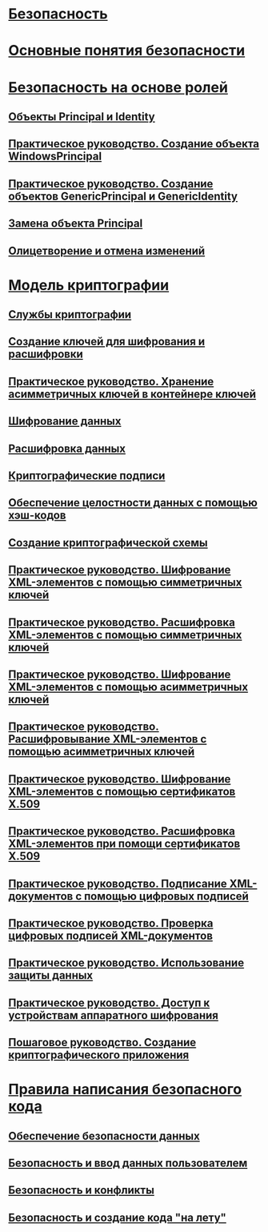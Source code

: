 # [Безопасность](index.md)
# [Основные понятия безопасности](key-security-concepts.md)
# [Безопасность на основе ролей](role-based-security.md)
## [Объекты Principal и Identity](principal-and-identity-objects.md)
## [Практическое руководство. Создание объекта WindowsPrincipal](how-to-create-a-windowsprincipal-object.md)
## [Практическое руководство. Создание объектов GenericPrincipal и GenericIdentity](how-to-create-genericprincipal-and-genericidentity-objects.md)
## [Замена объекта Principal](replacing-a-principal-object.md)
## [Олицетворение и отмена изменений](impersonating-and-reverting.md)
# [Модель криптографии](cryptography-model.md)
## [Службы криптографии](cryptographic-services.md)
## [Создание ключей для шифрования и расшифровки](generating-keys-for-encryption-and-decryption.md)
## [Практическое руководство. Хранение асимметричных ключей в контейнере ключей](how-to-store-asymmetric-keys-in-a-key-container.md)
## [Шифрование данных](encrypting-data.md)
## [Расшифровка данных](decrypting-data.md)
## [Криптографические подписи](cryptographic-signatures.md)
## [Обеспечение целостности данных с помощью хэш-кодов](ensuring-data-integrity-with-hash-codes.md)
## [Создание криптографической схемы](creating-a-cryptographic-scheme.md)
## [Практическое руководство. Шифрование XML-элементов с помощью симметричных ключей](how-to-encrypt-xml-elements-with-symmetric-keys.md)
## [Практическое руководство. Расшифровка XML-элементов с помощью симметричных ключей](how-to-decrypt-xml-elements-with-symmetric-keys.md)
## [Практическое руководство. Шифрование XML-элементов с помощью асимметричных ключей](how-to-encrypt-xml-elements-with-asymmetric-keys.md)
## [Практическое руководство. Расшифровывание XML-элементов с помощью асимметричных ключей](how-to-decrypt-xml-elements-with-asymmetric-keys.md)
## [Практическое руководство. Шифрование XML-элементов с помощью сертификатов X.509](how-to-encrypt-xml-elements-with-x-509-certificates.md)
## [Практическое руководство. Расшифровка XML-элементов при помощи сертификатов X.509](how-to-decrypt-xml-elements-with-x-509-certificates.md)
## [Практическое руководство. Подписание XML-документов с помощью цифровых подписей](how-to-sign-xml-documents-with-digital-signatures.md)
## [Практическое руководство. Проверка цифровых подписей XML-документов](how-to-verify-the-digital-signatures-of-xml-documents.md)
## [Практическое руководство. Использование защиты данных](how-to-use-data-protection.md)
## [Практическое руководство. Доступ к устройствам аппаратного шифрования](how-to-access-hardware-encryption-devices.md)
## [Пошаговое руководство. Создание криптографического приложения](walkthrough-creating-a-cryptographic-application.md)
# [Правила написания безопасного кода](secure-coding-guidelines.md)
## [Обеспечение безопасности данных](securing-state-data.md)
## [Безопасность и ввод данных пользователем](security-and-user-input.md)
## [Безопасность и конфликты](security-and-race-conditions.md)
## [Безопасность и создание кода "на лету"](security-and-on-the-fly-code-generation.md)
